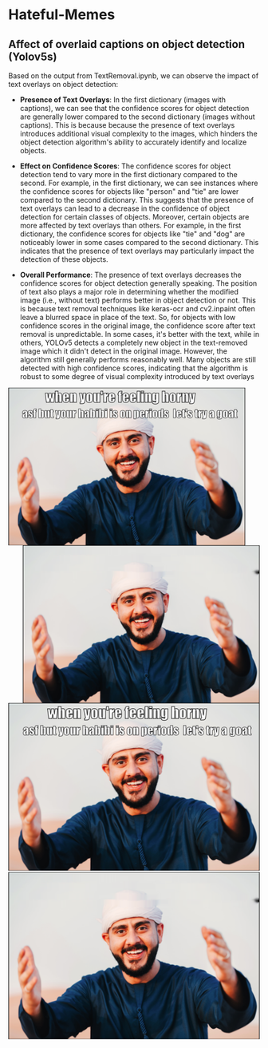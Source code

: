 # Hateful-Memes

## Affect of overlaid captions on object detection (Yolov5s)
Based on the output from TextRemoval.ipynb, we can observe the impact of text overlays on object detection:

* **Presence of Text Overlays**: In the first dictionary (images with captions), we can see that the confidence scores for object detection are generally lower compared to the second dictionary (images without captions). This is because because the presence of text overlays introduces additional visual complexity to the images, which hinders the object detection algorithm's ability to accurately identify and localize objects.

* **Effect on Confidence Scores**: The confidence scores for object detection tend to vary more in the first dictionary compared to the second. For example, in the first dictionary, we can see instances where the confidence scores for objects like "person" and "tie" are lower compared to the second dictionary. This suggests that the presence of text overlays can lead to a decrease in the confidence of object detection for certain classes of objects. Moreover, certain objects are more affected by text overlays than others. For example, in the first dictionary, the confidence scores for objects like "tie" and "dog" are noticeably lower in some cases compared to the second dictionary. This indicates that the presence of text overlays may particularly impact the detection of these objects.

* **Overall Performance**: The presence of text overlays decreases the confidence scores for object detection generally speaking. The position of text also plays a major role in determining whether the modified image (i.e., without text) performs better in object detection or not. This is because text removal techniques like keras-ocr and cv2.inpaint often leave a blurred space in place of the text. So, for objects with low confidence scores in the original image, the confidence score after text removal is unpredictable. In some cases, it's better with the text, while in others, YOLOv5 detects a completely new object in the text-removed image which it didn't detect in the original image. However, the algorithm still generally performs reasonably well. Many objects are still detected with high confidence scores, indicating that the algorithm is robust to some degree of visual complexity introduced by text overlays

<img align="left" width = "475" src="images/01235.png">
<img align="right" width = "475" src="images/01235_modified.png">

![](images/01235.png) 
![](images/01235_modified.png)
